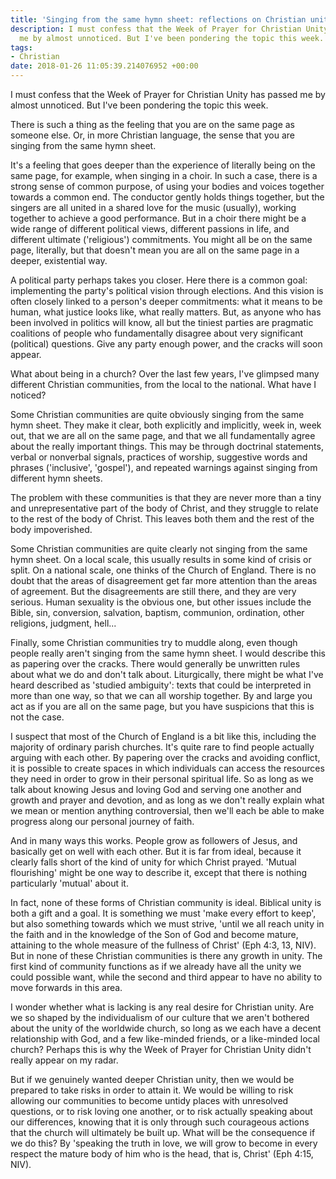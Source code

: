 ```yaml
---
title: 'Singing from the same hymn sheet: reflections on Christian unity'
description: I must confess that the Week of Prayer for Christian Unity has passed
  me by almost unnoticed. But I've been pondering the topic this week.
tags:
- Christian
date: 2018-01-26 11:05:39.214076952 +00:00
---
```

I must confess that the Week of Prayer for Christian Unity has passed me by almost unnoticed. But I've been pondering the topic this week.

There is such a thing as the feeling that you are on the same page as someone else. Or, in more Christian language, the sense that you are singing from the same hymn sheet.

It's a feeling that goes deeper than the experience of literally being on the same page, for example, when singing in a choir. In such a case, there is a strong sense of common purpose, of using your bodies and voices together towards a common end. The conductor gently holds things together, but the singers are all united in a shared love for the music (usually), working together to achieve a good performance. But in a choir there might be a wide range of different political views, different passions in life, and different ultimate ('religious') commitments. You might all be on the same page, literally, but that doesn't mean you are all on the same page in a deeper, existential way.

A political party perhaps takes you closer. Here there is a common goal: implementing the party's political vision through elections. And this vision is often closely linked to a person's deeper commitments: what it means to be human, what justice looks like, what really matters. But, as anyone who has been involved in politics will know, all but the tiniest parties are pragmatic coalitions of people who fundamentally disagree about very significant (political) questions. Give any party enough power, and the cracks will soon appear.

What about being in a church? Over the last few years, I've glimpsed many different Christian communities, from the local to the national. What have I noticed?

Some Christian communities are quite obviously singing from the same hymn sheet. They make it clear, both explicitly and implicitly, week in, week out, that we are all on the same page, and that we all fundamentally agree about the really important things. This may be through doctrinal statements, verbal or nonverbal signals, practices of worship, suggestive words and phrases ('inclusive', 'gospel'), and repeated warnings against singing from different hymn sheets.

The problem with these communities is that they are never more than a tiny and unrepresentative part of the body of Christ, and they struggle to relate to the rest of the body of Christ. This leaves both them and the rest of the body impoverished.

Some Christian communities are quite clearly not singing from the same hymn sheet. On a local scale, this usually results in some kind of crisis or split. On a national scale, one thinks of the Church of England. There is no doubt that the areas of disagreement get far more attention than the areas of agreement. But the disagreements are still there, and they are very serious. Human sexuality is the obvious one, but other issues include the Bible, sin, conversion, salvation, baptism, communion, ordination, other religions, judgment, hell...

Finally, some Christian communities try to muddle along, even though people really aren't singing from the same hymn sheet. I would describe this as papering over the cracks. There would generally be unwritten rules about what we do and don't talk about. Liturgically, there might be what I've heard described as 'studied ambiguity': texts that could be interpreted in more than one way, so that we can all worship together. By and large you act as if you are all on the same page, but you have suspicions that this is not the case.

I suspect that most of the Church of England is a bit like this, including the majority of ordinary parish churches. It's quite rare to find people actually arguing with each other. By papering over the cracks and avoiding conflict, it is possible to create spaces in which individuals can access the resources they need in order to grow in their personal spiritual life. So as long as we talk about knowing Jesus and loving God and serving one another and growth and prayer and devotion, and as long as we don't really explain what we mean or mention anything controversial, then we'll each be able to make progress along our personal journey of faith.

And in many ways this works. People grow as followers of Jesus, and basically get on well with each other. But it is far from ideal, because it clearly falls short of the kind of unity for which Christ prayed. 'Mutual flourishing' might be one way to describe it, except that there is nothing particularly 'mutual' about it.

In fact, none of these forms of Christian community is ideal. Biblical unity is both a gift and a goal. It is something we must 'make every effort to keep', but also something towards which we must strive, 'until we all reach unity in the faith and in the knowledge of the Son of God and become mature, attaining to the whole measure of the fullness of Christ' (Eph 4:3, 13, NIV). But in none of these Christian communities is there any growth in unity. The first kind of community functions as if we already have all the unity we could possible want, while the second and third appear to have no ability to move forwards in this area.

I wonder whether what is lacking is any real desire for Christian unity. Are we so shaped by the individualism of our culture that we aren't bothered about the unity of the worldwide church, so long as we each have a decent relationship with God, and a few like-minded friends, or a like-minded local church? Perhaps this is why the Week of Prayer for Christian Unity didn't really appear on my radar.

But if we genuinely wanted deeper Christian unity, then we would be prepared to take risks in order to attain it. We would be willing to risk allowing our communities to become untidy places with unresolved questions, or to risk loving one another, or to risk actually speaking about our differences, knowing that it is only through such courageous actions that the church will ultimately be built up. What will be the consequence if we do this? By 'speaking the truth in love, we will grow to become in every respect the mature body of him who is the head, that is, Christ' (Eph 4:15, NIV).
